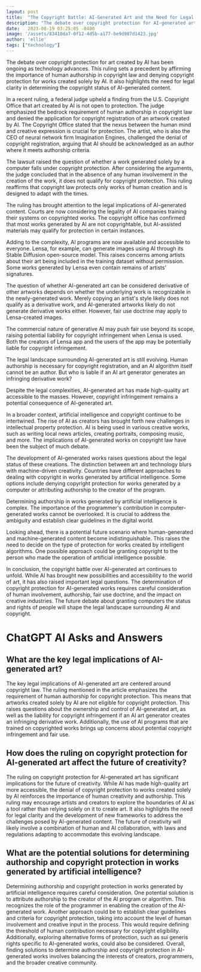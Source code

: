 ```yaml
---
layout: post
title:  "The Copyright Battle: AI-Generated Art and the Need for Legal Clarity"
description: "The debate over copyright protection for AI-generated art is ongoing as technology advances. This article explores the complexities of the issue, including the importance of human authorship, court rulings, and the potential impact on creative industries and artists. It calls for clear guidelines and further context to navigate the evolving legal landscape of AI and copyright."
date:   2023-08-19 03:25:05 -0400
image: '/assets/83410da7-0f12-4d5b-a177-be9d987d1423.jpg'
author: 'ellie'
tags: ["technology"]
---
```


The debate over copyright protection for art created by AI has been ongoing as technology advances. This ruling sets a precedent by affirming the importance of human authorship in copyright law and denying copyright protection for works created solely by AI. It also highlights the need for legal clarity in determining the copyright status of AI-generated content.

In a recent ruling, a federal judge upheld a finding from the U.S. Copyright Office that art created by AI is not open to protection. The judge emphasized the bedrock requirement of human authorship in copyright law and denied the application for copyright registration of an artwork created by AI. The Copyright Office stated that the nexus between the human mind and creative expression is crucial for protection. The artist, who is also the CEO of neural network firm Imagination Engines, challenged the denial of copyright registration, arguing that AI should be acknowledged as an author where it meets authorship criteria.

The lawsuit raised the question of whether a work generated solely by a computer falls under copyright protection. After considering the arguments, the judge concluded that in the absence of any human involvement in the creation of the work, it does not qualify for copyright protection. This ruling reaffirms that copyright law protects only works of human creation and is designed to adapt with the times.

The ruling has brought attention to the legal implications of AI-generated content. Courts are now considering the legality of AI companies training their systems on copyrighted works. The copyright office has confirmed that most works generated by AI are not copyrightable, but AI-assisted materials may qualify for protection in certain instances.

Adding to the complexity, AI programs are now available and accessible to everyone. Lensa, for example, can generate images using AI through its Stable Diffusion open-source model. This raises concerns among artists about their art being included in the training dataset without permission. Some works generated by Lensa even contain remains of artists' signatures.

The question of whether AI-generated art can be considered derivative of other artworks depends on whether the underlying work is recognizable in the newly-generated work. Merely copying an artist's style likely does not qualify as a derivative work, and AI-generated artworks likely do not generate derivative works either. However, fair use doctrine may apply to Lensa-created images.

The commercial nature of generative AI may push fair use beyond its scope, raising potential liability for copyright infringement when Lensa is used. Both the creators of Lensa app and the users of the app may be potentially liable for copyright infringement.

The legal landscape surrounding AI-generated art is still evolving. Human authorship is necessary for copyright registration, and an AI algorithm itself cannot be an author. But who is liable if an AI art generator generates an infringing derivative work?

Despite the legal complexities, AI-generated art has made high-quality art accessible to the masses. However, copyright infringement remains a potential consequence of AI-generated art.

In a broader context, artificial intelligence and copyright continue to be intertwined. The rise of AI as creators has brought forth new challenges in intellectual property protection. AI is being used in various creative works, such as writing local news articles, creating portraits, composing music, and more. The implications of AI-generated works on copyright law have been the subject of much debate.

The development of AI-generated works raises questions about the legal status of these creations. The distinction between art and technology blurs with machine-driven creativity. Countries have different approaches to dealing with copyright in works generated by artificial intelligence. Some options include denying copyright protection for works generated by a computer or attributing authorship to the creator of the program.

Determining authorship in works generated by artificial intelligence is complex. The importance of the programmer's contribution in computer-generated works cannot be overlooked. It is crucial to address the ambiguity and establish clear guidelines in the digital world.

Looking ahead, there is a potential future scenario where human-generated and machine-generated content become indistinguishable. This raises the need to decide on the type of protection for works created by intelligent algorithms. One possible approach could be granting copyright to the person who made the operation of artificial intelligence possible.

In conclusion, the copyright battle over AI-generated art continues to unfold. While AI has brought new possibilities and accessibility to the world of art, it has also raised important legal questions. The determination of copyright protection for AI-generated works requires careful consideration of human involvement, authorship, fair use doctrine, and the impact on creative industries. The future debate about granting computers the status and rights of people will shape the legal landscape surrounding AI and copyright.


# ChatGPT AI Asks and Answers
## What are the key legal implications of AI-generated art?
The key legal implications of AI-generated art are centered around copyright law. The ruling mentioned in the article emphasizes the requirement of human authorship for copyright protection. This means that artworks created solely by AI are not eligible for copyright protection. This raises questions about the ownership and control of AI-generated art, as well as the liability for copyright infringement if an AI art generator creates an infringing derivative work. Additionally, the use of AI programs that are trained on copyrighted works brings up concerns about potential copyright infringement and fair use.

## How does the ruling on copyright protection for AI-generated art affect the future of creativity?
The ruling on copyright protection for AI-generated art has significant implications for the future of creativity. While AI has made high-quality art more accessible, the denial of copyright protection to works created solely by AI reinforces the importance of human creativity and authorship. This ruling may encourage artists and creators to explore the boundaries of AI as a tool rather than relying solely on it to create art. It also highlights the need for legal clarity and the development of new frameworks to address the challenges posed by AI-generated content. The future of creativity will likely involve a combination of human and AI collaboration, with laws and regulations adapting to accommodate this evolving landscape.

## What are the potential solutions for determining authorship and copyright protection in works generated by artificial intelligence?
Determining authorship and copyright protection in works generated by artificial intelligence requires careful consideration. One potential solution is to attribute authorship to the creator of the AI program or algorithm. This recognizes the role of the programmer in enabling the creation of the AI-generated work. Another approach could be to establish clear guidelines and criteria for copyright protection, taking into account the level of human involvement and creative input in the process. This would require defining the threshold of human contribution necessary for copyright eligibility. Additionally, exploring alternative forms of protection, such as sui generis rights specific to AI-generated works, could also be considered. Overall, finding solutions to determine authorship and copyright protection in AI-generated works involves balancing the interests of creators, programmers, and the broader creative community.

